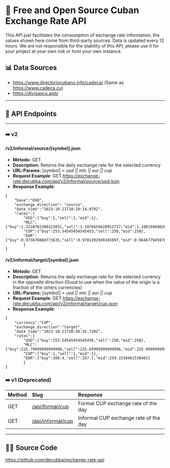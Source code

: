 # 💱 Free and Open Source Cuban Exchange Rate API

This API just facilitates the consumption of exchange rate information, the values shown here come from third-party sources. Data is updated every 12 hours. We are not responsible for the stability of this API, please use it for your project at your own risk or host your own instance.

## 📊 Data Sources

- https://www.directoriocubano.info/cadeca/ (Same as https://www.cadeca.cu)
- https://divisascu.app/

----

## 🧞 API Endpoints

----

### ➡️ v2

#### /v2/informal/source/[symbol].json
- **Método:** GET
- **Description:** Returns the daily exchange rate for the selected currency
- **URL-Params:** [symbol] = *usd || mlc || eur || cup*
- **Request Example**: GET https://exchange-rate.decubba.com/api/v2/informal/source/usd.json
- **Response Example**: 
```
{
    "base":"USD",
    "exchange_direction": "source",
    "date_time":"2023-10-21T18:19:14.079Z",
    "rates":{
        "USD":{"buy":1,"sell":1,"mid":1},
        "MLC":{"buy":1.1228762380223851,"sell":1.1076650420912717,"mid":1.1061946902654871},
        "CUP":{"buy":253.54545454545453,"sell":250,"mid":250},
        "EUR":{"buy":0.973676860773635,"sell":0.9701202949165697,"mid":0.9646779459780354}
        }
}
```

#### /v2/informal/target/[symbol].json
- **Método:** GET
- **Description:** Returns the daily exchange rate for the selected currency in the opposite direction (Good to use when the value of the origin is a fraction of the others currencies)
- **URL-Params:** [symbol] = *usd || mlc || eur || cup*
- **Request Example**: GET https://exchange-rate.decubba.com/api/v2/informal/target/cup.json
- **Response Example**: 
```
{
    "currency":"CUP",
    "exchange_direction":"target",
    "date_time":"2023-10-21T20:58:55.720Z",
    "rates":{
        "USD":{"buy":253.54545454545456,"sell":250,"mid":250},
        "MLC":{"buy":225.79999999999998,"sell":225.69999999999996,"mid":225.99999999999997},
        "CUP":{"buy":1,"sell":1,"mid":1},
        "EUR":{"buy":260.4,"sell":257.7,"mid":259.1538461538461}
        }
}
```

### ➡️ v1 (Deprecated)

|Method | Slug                      | Response                                         |
|:-------| :------------------------ | :----------------------------------------------- |
|GET| [/api/formal/cup](/api/formal/cup)         | Formal CUP exchange rate of the day      |
|GET  | [/api/informal/cup](/api/informal/cup)       | Informal CUP exchange rate of the day    |

----

## 👨‍💻 Source Code 

https://github.com/decubba/exchange-rate-api
